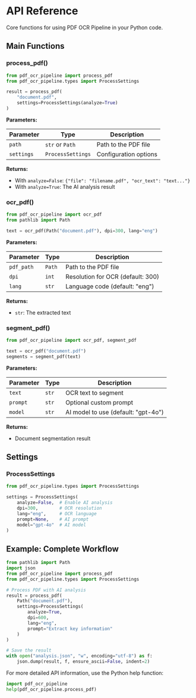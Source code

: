 # API Reference

Core functions for using PDF OCR Pipeline in your Python code.

## Main Functions

### process_pdf()

```python
from pdf_ocr_pipeline import process_pdf
from pdf_ocr_pipeline.types import ProcessSettings

result = process_pdf(
    "document.pdf",
    settings=ProcessSettings(analyze=True)
)
```

**Parameters:**

| Parameter | Type | Description |
|-----------|------|-------------|
| `path` | `str` or `Path` | Path to the PDF file |
| `settings` | `ProcessSettings` | Configuration options |

**Returns:**

- With `analyze=False`: `{"file": "filename.pdf", "ocr_text": "text..."}`
- With `analyze=True`: The AI analysis result

### ocr_pdf()

```python
from pdf_ocr_pipeline import ocr_pdf
from pathlib import Path

text = ocr_pdf(Path("document.pdf"), dpi=300, lang="eng")
```

**Parameters:**

| Parameter | Type | Description |
|-----------|------|-------------|
| `pdf_path` | `Path` | Path to the PDF file |
| `dpi` | `int` | Resolution for OCR (default: 300) |
| `lang` | `str` | Language code (default: "eng") |

**Returns:**

- `str`: The extracted text

### segment_pdf()

```python
from pdf_ocr_pipeline import ocr_pdf, segment_pdf

text = ocr_pdf("document.pdf")
segments = segment_pdf(text)
```

**Parameters:**

| Parameter | Type | Description |
|-----------|------|-------------|
| `text` | `str` | OCR text to segment |
| `prompt` | `str` | Optional custom prompt |
| `model` | `str` | AI model to use (default: "gpt-4o") |

**Returns:**

- Document segmentation result

## Settings

### ProcessSettings

```python
from pdf_ocr_pipeline.types import ProcessSettings

settings = ProcessSettings(
    analyze=False,  # Enable AI analysis
    dpi=300,        # OCR resolution
    lang="eng",     # OCR language
    prompt=None,    # AI prompt
    model="gpt-4o"  # AI model
)
```

## Example: Complete Workflow

```python
from pathlib import Path
import json
from pdf_ocr_pipeline import process_pdf
from pdf_ocr_pipeline.types import ProcessSettings

# Process PDF with AI analysis
result = process_pdf(
    Path("document.pdf"),
    settings=ProcessSettings(
        analyze=True,
        dpi=600,
        lang="eng",
        prompt="Extract key information"
    )
)

# Save the result
with open("analysis.json", "w", encoding="utf-8") as f:
    json.dump(result, f, ensure_ascii=False, indent=2)
```

For more detailed API information, use the Python help function:

```python
import pdf_ocr_pipeline
help(pdf_ocr_pipeline.process_pdf)
```